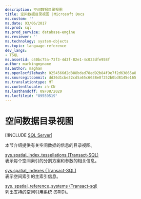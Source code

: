 ```yaml
---
description: 空间数据目录视图
title: 空间数据目录视图 |Microsoft Docs
ms.custom: ''
ms.date: 03/06/2017
ms.prod: sql
ms.prod_service: database-engine
ms.reviewer: ''
ms.technology: system-objects
ms.topic: language-reference
dev_langs:
- TSQL
ms.assetid: c40bc75a-73f3-4d3f-82e1-4c023dfe958f
author: markingmyname
ms.author: maghan
ms.openlocfilehash: 0254566d2d388bdad78ed92b84f9e7f2d63865a8
ms.sourcegitcommit: dd36d1cbe32cd5a65c6638e8f252b0bd8145e165
ms.translationtype: MT
ms.contentlocale: zh-CN
ms.lasthandoff: 09/08/2020
ms.locfileid: "89550519"
---
```

# <a name="spatial-data-catalog-views"></a>空间数据目录视图
[!INCLUDE [SQL Server](../../includes/applies-to-version/sqlserver.md)]

  本节介绍提供有关空间数据的信息的目录视图。  
  
 [sys.spatial_index_tessellations (Transact-SQL)](../../relational-databases/system-catalog-views/sys-spatial-index-tessellations-transact-sql.md)  
 表示每个空间索引的分割方案和参数的相关信息。  
  
 [sys.spatial_indexes (Transact-SQL)](../../relational-databases/system-catalog-views/sys-spatial-indexes-transact-sql.md)  
 表示空间索引的主索引信息。  
  
 [sys. spatial_reference_systems &#40;Transact-sql&#41;](../../relational-databases/system-catalog-views/sys-spatial-reference-systems-transact-sql.md)  
 列出支持的空间引用系统 (SRID)。  
  
  
